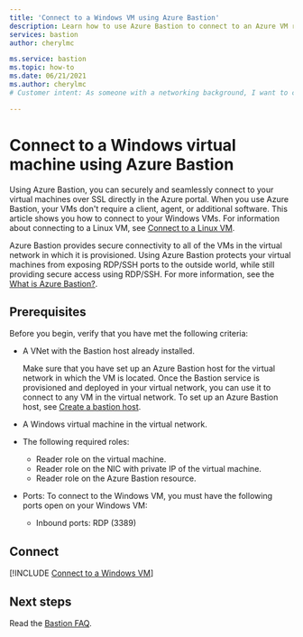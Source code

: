 ```yaml
---
title: 'Connect to a Windows VM using Azure Bastion'
description: Learn how to use Azure Bastion to connect to an Azure VM running Windows.
services: bastion
author: cherylmc

ms.service: bastion
ms.topic: how-to
ms.date: 06/21/2021
ms.author: cherylmc
# Customer intent: As someone with a networking background, I want to connect to an Azure virtual machine running Windows that doesn't have a public IP address by using Azure Bastion.

---
```


# Connect to a Windows virtual machine using Azure Bastion

Using Azure Bastion, you can securely and seamlessly connect to your virtual machines over SSL directly in the Azure portal. When you use Azure Bastion, your VMs don't require a client, agent, or additional software. This article shows you how to connect to your Windows VMs. For information about connecting to a Linux VM, see [Connect to a Linux VM](bastion-connect-vm-ssh.md).

Azure Bastion provides secure connectivity to all of the VMs in the virtual network in which it is provisioned. Using Azure Bastion protects your virtual machines from exposing RDP/SSH ports to the outside world, while still providing secure access using RDP/SSH. For more information, see the [What is Azure Bastion?](bastion-overview.md).

## Prerequisites

Before you begin, verify that you have met the following criteria:

* A VNet with the Bastion host already installed.

   Make sure that you have set up an Azure Bastion host for the virtual network in which the VM is located. Once the Bastion service is provisioned and deployed in your virtual network, you can use it to connect to any VM in the virtual network. To set up an Azure Bastion host, see [Create a bastion host](tutorial-create-host-portal.md#createhost).
* A Windows virtual machine in the virtual network.
* The following required roles:
  * Reader role on the virtual machine.
  * Reader role on the NIC with private IP of the virtual machine.
  * Reader role on the Azure Bastion resource.
* Ports: To connect to the Windows VM, you must have the following ports open on your Windows VM:
  * Inbound ports: RDP (3389)

## <a name="rdp"></a>Connect

[!INCLUDE [Connect to a Windows VM](../../includes/bastion-vm-rdp.md)]
 
## Next steps

Read the [Bastion FAQ](bastion-faq.md).

